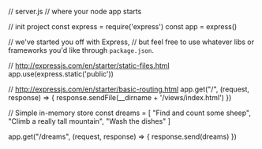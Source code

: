 // server.js
// where your node app starts

// init project
const express = require('express')
const app = express()

// we've started you off with Express, 
// but feel free to use whatever libs or frameworks you'd like through `package.json`.

// http://expressjs.com/en/starter/static-files.html
app.use(express.static('public'))

// http://expressjs.com/en/starter/basic-routing.html
app.get("/", (request, response) => {
  response.sendFile(__dirname + '/views/index.html')
})

// Simple in-memory store
const dreams = [
  "Find and count some sheep",
  "Climb a really tall mountain",
  "Wash the dishes"
]

app.get("/dreams", (request, response) => {
  response.send(dreams)
})
